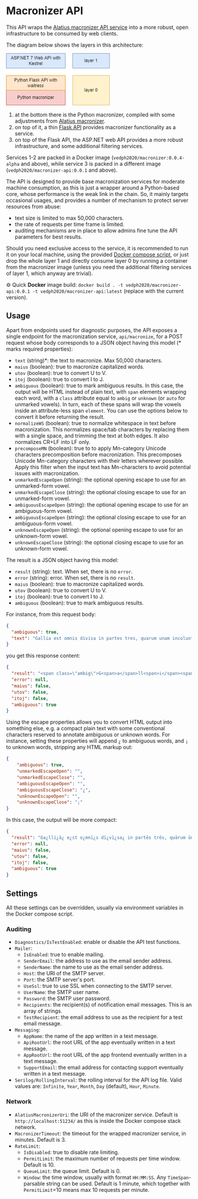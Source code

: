 # Macronizer API

This API wraps the [Alatius macronizer API service](https://github.com/Myrmex/alatius-macronizer-api) into a more robust, open infrastructure to be consumed by web clients.

The diagram below shows the layers in this architecture:

![stack](macronizer-api-stack.png)

1. at the bottom there is the Python macronizer, compiled with some adjustments from [Alatius macronizer](https://github.com/Alatius/latin-macronizer).
2. on top of it, a thin [Flask API](https://github.com/Myrmex/alatius-macronizer-api) provides macronizer functionality as a service.
3. on top of the Flask API, the ASP.NET web API provides a more robust infrastructure, and some additional filtering services.

Services 1-2 are packed in a Docker image (`vedph2020/macronizer:0.0.4-alpha` and above), while service 3 is packed in a different image (`vedph2020/macronizer-api:0.0.1` and above).

The API is designed to provide base macronization services for moderate machine consumption, as this is just a wrapper around a Python-based core, whose performance is the weak link in the chain. So, it mainly targets occasional usages, and provides a number of mechanism to protect server resources from abuse:

- text size is limited to max 50,000 characters.
- the rate of requests per time frame is limited.
- auditing mechanisms are in place to allow admins fine tune the API parameters for best results.

Should you need exclusive access to the service, it is recommended to run it on your local machine, using the provided [Docker compose script](docker-compose.yml), or just drop the whole layer 1 and directly consume layer 0 by running a container from the macronizer image (unless you need the additional filtering services of layer 1, which anyway are trivial).

⚙️ Quick **Docker** image build: `docker build . -t vedph2020/macronizer-api:0.0.1 -t vedph2020/macronizer-api:latest` (replace with the current version).

## Usage

Apart from endpoints used for diagnostic purposes, the API exposes a single endpoint for the macronization service, `api/macronize`, for a POST request whose body corresponds to a JSON object having this model (\* marks required properties):

- `text` (string)\*: the text to macronize. Max 50,000 characters.
- `maius` (boolean): true to macronize capitalized words.
- `utov` (boolean): true to convert U to V.
- `itoj` (boolean): true to convert I to J.
- `ambiguous` (boolean): true to mark ambiguous results. In this case, the output will be HTML instead of plain text, with `span` elements wrapping each word, with a `class` attribute equal to `ambig` or `unknown` (or `auto` for unmarked vowels). In turn, each of these spans will wrap the vowels inside an attribute-less span `element`. You can use the options below to convert it before returning the result.
- `normalizeWS` (boolean): true to normalize whitespace in text before macronization. This normalizes space/tab characters by replacing them with a single space, and trimming the text at both edges. It also normalizes CR+LF into LF only.
- `precomposeMN` (boolean): true to to apply Mn-category Unicode characters precomposition before macronization. This precomposes Unicode Mn-category characters with their letters wherever possible. Apply this filter when the input text has Mn-characters to avoid potential issues with macronization.
- `unmarkedEscapeOpen` (string): the optional opening escape to use for an unmarked-form vowel.
- `unmarkedEscapeClose` (string): the optional closing escape to use for an unmarked-form vowel.
- `ambiguousEscapeOpen` (string): the optional opening escape to use for an ambiguous-form vowel.
- `ambiguousEscapeOpen` (string): the optional closing escape to use for an ambiguous-form vowel.
- `unknownEscapeOpen` (string): the optional opening escape to use for an unknown-form vowel.
- `unknownEscapeClose` (string): the optional closing escape to use for an unknown-form vowel.

The result is a JSON object having this model:

- `result` (string): text. When set, there is no `error`.
- `error` (string): error. When set, there is no `result`.
- `maius` (boolean): true to macronize capitalized words.
- `utov` (boolean): true to convert U to V.
- `itoj` (boolean): true to convert I to J.
- `ambiguous` (boolean): true to mark ambiguous results.

For instance, from this request body:

```json
{
  "ambiguous": true,
  "text": "Gallia est omnis divisa in partes tres, quarum unam incolunt Belgae, aliam Aquitani, tertiam qui ipsorum lingua Celtae, nostra Galli appellantur."
}
```

you get this response content:

```json
{
  "result": "<span class=\"ambig\">G<span>a</span>ll<span>i</span><span>ā</span></span> <span class=\"ambig\"><span>e</span>st</span> <span class=\"ambig\"><span>o</span>mn<span>ī</span>s</span> <span class=\"ambig\">d<span>ī</span>v<span>ī</span>s<span>a</span></span> <span class=\"auto\"><span>i</span>n</span> <span class=\"auto\">p<span>a</span>rt<span>ē</span>s</span> <span class=\"auto\">tr<span>ē</span>s</span>, <span class=\"auto\">q<span>u</span><span>ā</span>r<span>u</span>m</span> <span class=\"auto\"><span>ū</span>n<span>a</span>m</span> <span class=\"auto\"><span>i</span>nc<span>o</span>l<span>u</span>nt</span> <span class=\"auto\">B<span>e</span>lg<span>a</span><span>e</span></span>, <span class=\"auto\"><span>a</span>l<span>i</span><span>a</span>m</span> <span class=\"auto\"><span>A</span>q<span>u</span><span>ī</span>t<span>ā</span>n<span>ī</span></span>, <span class=\"auto\">t<span>e</span>rt<span>i</span><span>a</span>m</span> <span class=\"auto\">q<span>u</span><span>ī</span></span> <span class=\"auto\"><span>i</span>ps<span>ō</span>r<span>u</span>m</span> <span class=\"ambig\">l<span>i</span>ng<span>u</span><span>ā</span></span> <span class=\"auto\">C<span>e</span>lt<span>a</span><span>e</span></span>, <span class=\"ambig\">n<span>o</span>str<span>a</span></span> <span class=\"auto\">G<span>a</span>ll<span>ī</span></span> <span class=\"auto\"><span>a</span>pp<span>e</span>ll<span>a</span>nt<span>u</span>r</span>.",
  "error": null,
  "maius": false,
  "utov": false,
  "itoj": false,
  "ambiguous": true
}
```

Using the escape properties allows you to convert HTML output into something else, e.g. a compact plain text with some conventional characters reserved to annotate ambiguous or unknown words. For instance, setting these properties will append `¿` to ambiguous words, and `¡` to unknown words, stripping any HTML markup out:

```json
{
    "ambiguous": true,
    "unmarkedEscapeOpen": "",
    "unmarkedEscapeClose": "",
    "ambiguousEscapeOpen": "",
    "ambiguousEscapeClose": "¿",
    "unknownEscapeOpen": "",
    "unknownEscapeClose": "¡"
}
```

In this case, the output will be more compact:

```json
{
  "result": "Ga¿lli¿ā¿ e¿st o¿mnī¿s dī¿vī¿sa¿ in partēs trēs, quārum ūnam incolunt Belgae, aliam Aquītānī, tertiam quī ipsōrum li¿ngu¿ā¿ Celtae, no¿stra¿ Gallī appellantur.",
  "error": null,
  "maius": false,
  "utov": false,
  "itoj": false,
  "ambiguous": true
}
```

## Settings

All these settings can be overridden, usually via environment variables in the Docker compose script.

### Auditing

- `Diagnostics/IsTestEnabled`: enable or disable the API test functions.
- `Mailer`:
  - `IsEnabled`: true to enable mailing.
  - `SenderEmail`: the address to use as the email sender address.
  - `SenderName`: the name to use as the email sender address.
  - `Host`: the URI of the SMTP server.
  - `Port`: the SMTP server's port.
  - `UseSsl`: true to use SSL when connecting to the SMTP server.
  - `UserName`: the SMTP user name.
  - `Password`: the SMTP user password.
  - `Recipients`: the recipient(s) of notification email messages. This is an array of strings.
  - `TestRecipient`: the email address to use as the recipient for a test email message.
- `Messaging`:
  - `AppName`: the name of the app written in a text message.
  - `ApiRootUrl`: the root URL of the app eventually written in a text message.
  - `AppRootUrl`: the root URL of the app frontend eventually written in a text message.
  - `SupportEmail`: the email address for contacting support eventually written in a text message.
- `Serilog/RollingInterval`: the rolling interval for the API log file. Valid values are: `Infinite`, `Year`, `Month`, `Day` (default), `Hour`, `Minute`.

### Network

- `AlatiusMacronizerUri`: the URI of the macronizer service. Default is `http://localhost:51234/` as this is inside the Docker compose stack network.
- `MacronizerTimeout`: the timeout for the wrapped macronizer service, in minutes. Default is 3.
- `RateLimit`:
  - `IsDisabled`: true to disable rate limiting.
  - `PermitLimit`: the maximum number of requests per time window. Default is 10.
  - `QueueLimit`: the queue limit. Default is 0.
  - `Window`: the time window, usually with format `HH:MM:SS`. Any `TimeSpan`-parsable string can be used. Default is 1 minute, which together with `PermitLimit`=10 means max 10 requests per minute.
